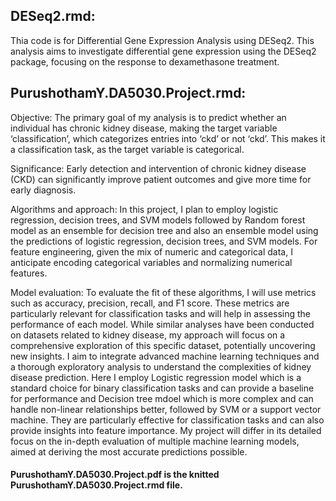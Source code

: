 ## DESeq2.rmd:
Thia code is for Differential Gene Expression Analysis using DESeq2. This analysis aims to investigate differential gene expression using the DESeq2 package, 
focusing on the response to dexamethasone treatment.

## PurushothamY.DA5030.Project.rmd:

Objective:
The primary goal of my analysis is to predict whether an individual has chronic kidney disease, making the target variable ‘classification’, which categorizes entries
into ‘ckd’ or not ‘ckd’. This makes it a classification task, as the target variable is categorical.

Significance:
Early detection and intervention of chronic kidney disease (CKD) can significantly improve patient outcomes and give more time for early diagnosis.

Algorithms and approach:
In this project, I plan to employ logistic regression, decision trees, and SVM models followed by Random forest model as an ensemble for decision tree and also 
an ensemble model using the predictions of logistic regression, decision trees, and SVM models. For feature engineering, given the mix of numeric and categorical 
data, I anticipate encoding categorical variables and normalizing numerical features.

Model evaluation:
To evaluate the fit of these algorithms, I will use metrics such as accuracy, precision, recall, and F1 score. These metrics are particularly relevant for classification
tasks and will help in assessing the performance of each model. While similar analyses have been conducted on datasets related to kidney disease, my approach will focus 
on a comprehensive exploration of this specific dataset, potentially uncovering new insights. I aim to integrate advanced machine learning techniques and a 
thorough exploratory analysis to understand the complexities of kidney disease prediction. Here I employ Logistic regression model which is a standard choice for binary 
classification tasks and can provide a baseline for performance and Decision tree mdoel which is more complex and can handle non-linear relationships better, followed by 
SVM or a support vector machine. They are particularly effective for classification tasks and can also provide insights into feature importance. My project will differ in 
its detailed focus on the in-depth evaluation of multiple machine learning models, aimed at deriving the most accurate predictions possible.

#### PurushothamY.DA5030.Project.pdf is the knitted PurushothamY.DA5030.Project.rmd file.
